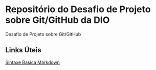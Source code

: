 # Repositório do Desafio de Projeto sobre Git/GitHub da DIO
Desafio de Projeto sobre Git/GitHub

## Links Úteis 

[Sintaxe Basica Markdown](https://markdown.net.br/sintaxe-basica/)

